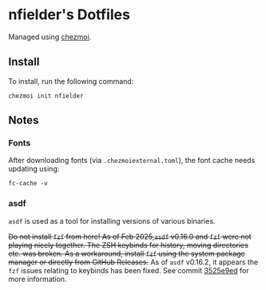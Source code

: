 # nfielder's Dotfiles

Managed using [chezmoi](https://github.com/twpayne/chezmoi).

## Install

To install, run the following command:

```shell
chezmoi init nfielder
```

## Notes

### Fonts

After downloading fonts (via `.chezmoiexternal.toml`), the font cache needs updating using:

```shell
fc-cache -v
```

### asdf

`asdf` is used as a tool for installing versions of various binaries.

~~Do not install `fzf` from here! As of Feb 2025,`asdf` v0.16.0 and `fzf` were not playing nicely together. The ZSH keybinds for history, moving directories etc. was broken. As a workaround, install `fzf` using the system package manager or directly from GitHub Releases.~~ As of `asdf` v0.16.2, it appears the `fzf` issues relating to keybinds has been fixed. See commit [3525e9ed](https://github.com/asdf-vm/asdf/commit/3525e9ed4edb05f15a15f00378f5336ef29aa2f4) for more information.

